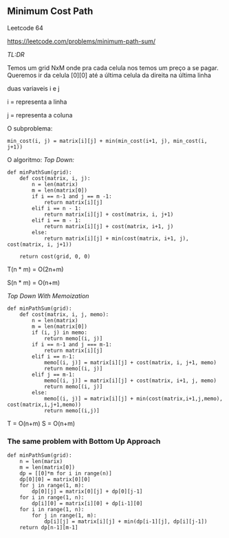 ## Minimum Cost Path

Leetcode 64

https://leetcode.com/problems/minimum-path-sum/

_TL:DR_

Temos um grid NxM onde pra cada celula nos temos um preço a se pagar. Queremos ir da celula [0][0] até a última celula da direita na última linha

duas variaveis i e j

i = representa a linha

j = representa a coluna

O subproblema:
```
min_cost(i, j) = matrix[i][j] + min(min_cost(i+1, j), min_cost(i, j+1))
```

O algoritmo:
*Top Down:*
```
def minPathSum(grid):
    def cost(matrix, i, j):
        n = len(matrix)
        m = len(matrix[0])
        if i == n-1 and j == m -1:
            return matrix[i][j]
        elif i == n - 1:
            return matrix[i][j] + cost(matrix, i, j+1)
        elif i == m - 1:
            return matrix[i][j] + cost(matrix, i+1, j)
        else:
            return matrix[i][j] + min(cost(matrix, i+1, j), cost(matrix, i, j+1))

    return cost(grid, 0, 0)
```
T(n * m) = O(2n+m)

S(n * m) = O(n+m)

*Top Down With Memoization*
```
def minPathSum(grid):
    def cost(matrix, i, j, memo):
        n = len(matrix)
        m = len(matrix[0])
        if (i, j) in memo:
            return memo[(i, j)]
        if i == n-1 and j === m-1:
            return matrix[i][j]
        elif i == n-1:
            memo[(i, j)] = matrix[i][j] + cost(matrix, i, j+1, memo)
            return memo[(i, j)]
        elif j == m-1:
            memo[(i, j)] = matrix[i][j] + cost(matrix, i+1, j, memo)
            return memo[(i, j)]
        else:
            memo[(i, j)] = matrix[i][j] + min(cost(matrix,i+1,j,memo), cost(matrix,i,j+1,memo))
            return memo[(i,j)]
```
T = O(n+m)
S = O(n+m)


### The same problem with Bottom Up Approach

```
def minPathSum(grid):
    n = len(marix)
    m = len(matrix[0])
    dp = [[0]*m for i in range(n)]
    dp[0][0] = matrix[0][0]
    for j in range(1, m):
        dp[0][j] = matrix[0][j] + dp[0][j-1]
    for i in range(1, n):
        dp[i][0] = matrix[i][0] + dp[i-1][0]
    for i in range(1, n):
        for j in range(1, m):
            dp[i][j] = matrix[i][j] + min(dp[i-1][j], dp[i][j-1])
    return dp[n-1][m-1]
```

